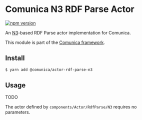 # Comunica N3 RDF Parse Actor

[![npm version](https://badge.fury.io/js/%40comunica%2Factor-rdf-parse-n3.svg)](https://www.npmjs.com/package/@comunica/actor-rdf-parse-n3)

An [N3](https://www.npmjs.com/package/n3)-based RDF Parse actor implementation for Comunica.

This module is part of the [Comunica framework](https://github.com/comunica/comunica).

## Install

```bash
$ yarn add @comunica/actor-rdf-parse-n3
```

## Usage

TODO

The actor defined by `components/Actor/RdfParse/N3` requires no parameters.
